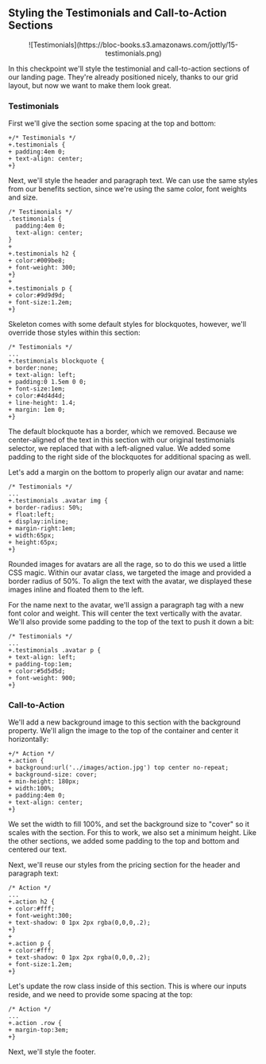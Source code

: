 ## Styling the Testimonials and Call-to-Action Sections

<center>![Testimonials](https://bloc-books.s3.amazonaws.com/jottly/15-testimonials.png)</center>

In this checkpoint we'll style the testimonial and call-to-action sections of our landing page. They're already positioned nicely, thanks to our grid layout, but now we want to make them look great.

### Testimonials

First we'll give the section some spacing at the top and bottom:

```css(css/skeleton.css)
+/* Testimonials */
+.testimonials {
+ padding:4em 0;
+ text-align: center;
+}
```

Next, we'll style the header and paragraph text. We can use the same styles from our benefits section, since we're using the same color, font weights and size.

```css(css/skeleton.css)
/* Testimonials */
.testimonials {
  padding:4em 0;
  text-align: center;
}
+
+.testimonials h2 {
+ color:#009be8;
+ font-weight: 300;
+}
+
+.testimonials p {
+ color:#9d9d9d;
+ font-size:1.2em;
+}
```

Skeleton comes with some default styles for blockquotes, however, we'll override those styles within this section:

```css(css/skeleton.css)
/* Testimonials */
...
+.testimonials blockquote {
+ border:none;
+ text-align: left;
+ padding:0 1.5em 0 0;
+ font-size:1em;
+ color:#4d4d4d;
+ line-height: 1.4;
+ margin: 1em 0;
+}
```

The default blockquote has a border, which we removed. Because we center-aligned of the text in this section with our original testimonials selector, we replaced that with a left-aligned value. We added some padding to the right side of the blockquotes for additional spacing as well.

Let's add a margin on the bottom to properly align our avatar and name:

```css(css/skeleton.css)
/* Testimonials */
...
+.testimonials .avatar img {
+ border-radius: 50%;
+ float:left;
+ display:inline;
+ margin-right:1em;
+ width:65px;
+ height:65px;
+}
```

Rounded images for avatars are all the rage, so to do this we used a little CSS magic. Within our avatar class, we targeted the image and provided a border radius of 50%. To align the text with the avatar, we displayed these images inline and floated them to the left.

For the name next to the avatar, we'll assign a paragraph tag with a new font color and weight. This will center the text vertically with the avatar. We'll also provide some padding to the top of the text to push it down a bit:

```css(css/skeleton.css)
/* Testimonials */
...
+.testimonials .avatar p {
+ text-align: left;
+ padding-top:1em;
+ color:#5d5d5d;
+ font-weight: 900;
+}
```

### Call-to-Action

We'll add a new background image to this section with the background property. We'll align the image to the top of the container and center it horizontally:

```css(css/skeleton.css)
+/* Action */
+.action {
+ background:url('../images/action.jpg') top center no-repeat;
+ background-size: cover;
+ min-height: 180px;
+ width:100%;
+ padding:4em 0;
+ text-align: center;
+}
```

We set the width to fill 100%, and set the background size to "cover" so it scales with the section. For this to work, we also set a minimum height. Like the other sections, we added some padding to the top and bottom and centered our text.

Next, we'll reuse our styles from the pricing section for the header and paragraph text:

```css(css/skeleton.css)
/* Action */
...
+.action h2 {
+ color:#fff;
+ font-weight:300;
+ text-shadow: 0 1px 2px rgba(0,0,0,.2);
+}
+
+.action p {
+ color:#fff;
+ text-shadow: 0 1px 2px rgba(0,0,0,.2);
+ font-size:1.2em;
+}
```

Let's update the row class inside of this section. This is where our inputs reside, and we need to provide some spacing at the top:

```css(css/skeleton.css)
/* Action */
...
+.action .row {
+ margin-top:3em;
+}
```

Next, we'll style the footer.
